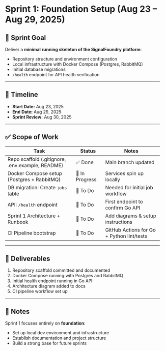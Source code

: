 # Sprint 1: Foundation Setup (Aug 23 – Aug 29, 2025)

## 🎯 Sprint Goal
Deliver a **minimal running skeleton of the SignalFoundry platform**:
- Repository structure and environment configuration
- Local infrastructure with Docker Compose (Postgres, RabbitMQ)
- Initial database migrations
- `/health` endpoint for API health verification

---

## 📅 Timeline
- **Start Date:** Aug 23, 2025
- **End Date:** Aug 29, 2025
- **Sprint Review:** Aug 30, 2025

---

## ✅ Scope of Work

| Task                                   | Status        | Notes                                     |
|---------------------------------------|--------------|-------------------------------------------|
| Repo scaffold (.gitignore, .env.example, README) | ✅ Done        | Main branch updated                       |
| Docker Compose setup (Postgres + RabbitMQ)       | 🔄 In Progress | Services spin up locally                  |
| DB migration: Create `jobs` table               | 🔲 To Do       | Needed for initial job workflow           |
| API: `/health` endpoint                         | 🔲 To Do       | First endpoint to confirm Go API          |
| Sprint 1 Architecture + Runbook                | 🔲 To Do       | Add diagrams & setup instructions         |
| CI Pipeline bootstrap                          | 🔲 To Do       | GitHub Actions for Go + Python lint/tests |

---

## 🚀 Deliverables
1. Repository scaffold committed and documented
2. Docker Compose running with Postgres and RabbitMQ
3. Initial health endpoint running in Go API
4. Architecture diagram added to docs
5. CI pipeline workflow set up

---

## 📝 Notes
Sprint 1 focuses entirely on **foundation**:
- Set up local dev environment and infrastructure
- Establish documentation and project structure
- Build a strong base for future sprints